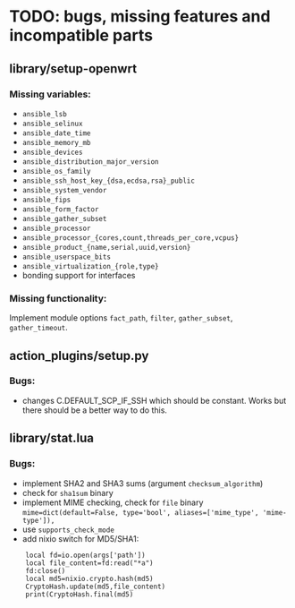 # TODO: bugs, missing features and incompatible parts

## library/setup-openwrt

### Missing variables:
* `ansible_lsb`
* `ansible_selinux`
* `ansible_date_time`
* `ansible_memory_mb`
* `ansible_devices`
* `ansible_distribution_major_version`
* `ansible_os_family`
* `ansible_ssh_host_key_{dsa,ecdsa,rsa}_public`
* `ansible_system_vendor`
* `ansible_fips`
* `ansible_form_factor`
* `ansible_gather_subset`
* `ansible_processor`
* `ansible_processor_{cores,count,threads_per_core,vcpus}`
* `ansible_product_{name,serial,uuid,version}`
* `ansible_userspace_bits`
* `ansible_virtualization_{role,type}`
* bonding support for interfaces

### Missing functionality:
Implement module options `fact_path`, `filter`, `gather_subset`,
`gather_timeout`.

## action_plugins/setup.py
### Bugs:

* changes C.DEFAULT_SCP_IF_SSH which should be constant. Works but there 
should be a better way to do this.

## library/stat.lua
### Bugs:
* implement SHA2 and SHA3 sums (argument `checksum_algorithm`)
* check for `sha1sum` binary
* implement MIME checking, check for `file` binary
  `mime=dict(default=False, type='bool', aliases=['mime_type', 'mime-type']),`
* use `supports_check_mode`
* add nixio switch for MD5/SHA1:
```
    local fd=io.open(args['path'])
    local file_content=fd:read("*a")
    fd:close()
    local md5=nixio.crypto.hash(md5)
    CryptoHash.update(md5,file_content)
    print(CryptoHash.final(md5)
```
